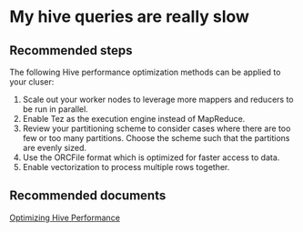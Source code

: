 <properties
    pageTitle="My hive queries are really slow"
    description="My hive queries are really slow"
    service="microsoft.hdinsight"
    resource="clusters"
    authors="bharathsreenivas"
    displayOrder="7"
    selfHelpType="resource"
    supportTopicIds="32511190"
    resourceTags=""
    productPesIds="15078"
    cloudEnvironments="MoonCake"
/>

# My hive queries are really slow

## **Recommended steps**
The following Hive performance optimization methods can be applied to your cluser:
 
 1. Scale out your worker nodes to leverage more mappers and reducers to be run in parallel.
 2. Enable Tez as the execution engine instead of MapReduce.
 3. Review your partitioning scheme to consider cases where there are too few or too many partitions. Choose the scheme such that the partitions are evenly sized.
 4. Use the ORCFile format which is optimized for faster access to data.
 5. Enable vectorization to process multiple rows together.

## **Recommended documents**
[Optimizing Hive Performance](https://docs.azure.cn/hdinsight/hdinsight-hadoop-optimize-hive-query)<br>
